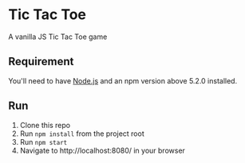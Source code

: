 # Tic Tac Toe
A vanilla JS Tic Tac Toe game

## Requirement
You'll need to have [Node.js](https://nodejs.org/en/download/) and an npm version above 5.2.0 installed.

## Run
1. Clone this repo
2. Run `npm install` from the project root
3. Run `npm start`
4. Navigate to http://localhost:8080/ in your browser